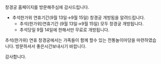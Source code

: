 창경궁 홈페이지를 방문해주심에 감사드립니다.
- 추석한가위 연휴기간(9월 13일→9월 15일) 창경궁 개방됨을 알려드립니다.
  - 추석(한가위)연휴기간 (9월 13일→9월 15일) 모두 창경궁 개방됩니다.
  - 추석당일 9월 14일에 한해서만 무료로 개방됩니다.

추석(한가위) 연휴 창경궁에서는 가족들이 함께 할수 있는 전통놀이마당을 마련하였습니다. 방문하셔서 좋은시간보내시기 바랍니다.

감사합니다.